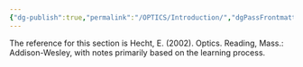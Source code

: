 ```yaml
---
{"dg-publish":true,"permalink":"/OPTICS/Introduction/","dgPassFrontmatter":true,"created":"2025-04-23T20:55:25.540+08:00","updated":"2025-04-23T21:42:08.000+08:00"}
---
```


The reference for this section is Hecht, E. (2002). Optics. Reading, Mass.: Addison-Wesley, with notes primarily based on the learning process.
